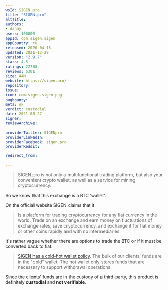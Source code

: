 ```yaml
---
wsId: SIGEN.pro
title: "SIGEN.pro"
altTitle: 
authors:
- danny
users: 100000
appId: com.sigen.sigen
appCountry: ru
released: 2020-04-18
updated: 2021-12-29
version: "2.9.7"
stars: 4.5
ratings: 22738
reviews: 6301
size: 44M
website: https://sigen.pro/
repository: 
issue: 
icon: com.sigen.sigen.png
bugbounty: 
meta: ok
verdict: custodial
date: 2021-08-27
signer: 
reviewArchive:

providerTwitter: SIGENpro
providerLinkedIn: 
providerFacebook: sigen.pro
providerReddit: 

redirect_from:

---
```


> SIGEN.pro is not only a multifunctional trading platform, but also your convenient crypto wallet, as well as a service for mining cryptocurrency.

So we know that this exchange is a BTC 'wallet'.

On the official website SIGEN claims that it

> Is a platform for trading cryptocurrency for any fiat currency in the world. Trade on an exchange and earn money on fluctuations of exchange rates, save cryptocurrency, and exchange it for fiat money or other coins rapidly and with no intermediaries.

It's rather vague whether there are options to trade the BTC or if it must be converted back to fiat.

> [SIGEN has a cold-hot wallet policy](https://sigen.pro/help/faq?section=360013157091&articles=360030644311). The bulk of our clients' funds are in the "cold" wallet. The hot wallet only stores funds that are necessary to support withdrawal operations.

Since the clients' funds are in the custody of a third-party, this product is definitely **custodial** and **not verifiable**. 
